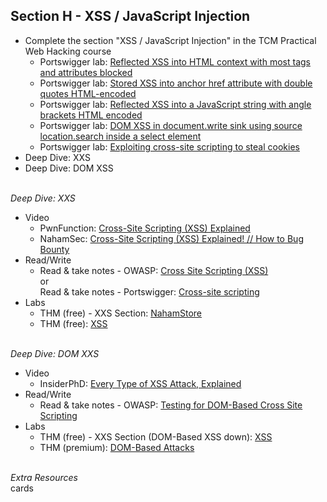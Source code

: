 ## **Section H - XSS / JavaScript Injection** <br>
- Complete the section "XSS / JavaScript Injection" in the TCM Practical Web Hacking course
   - Portswigger lab: <a href="https://portswigger.net/web-security/cross-site-scripting/contexts/lab-html-context-with-most-tags-and-attributes-blocked">Reflected XSS into HTML context with most tags and attributes blocked</a>
   - Portswigger lab: <a href="https://portswigger.net/web-security/cross-site-scripting/contexts/lab-href-attribute-double-quotes-html-encoded">Stored XSS into anchor href attribute with double quotes HTML-encoded</a>
   - Portswigger lab: <a href="https://portswigger.net/web-security/cross-site-scripting/contexts/lab-javascript-string-angle-brackets-html-encoded">Reflected XSS into a JavaScript string with angle brackets HTML encoded</a>
   - Portswigger lab: <a href="https://portswigger.net/web-security/cross-site-scripting/dom-based/lab-document-write-sink-inside-select-element">DOM XSS in document.write sink using source location.search inside a select element</a>
   - Portswigger lab: <a href="https://portswigger.net/web-security/cross-site-scripting/exploiting/lab-stealing-cookies">Exploiting cross-site scripting to steal cookies</a>
- Deep Dive: XXS
- Deep Dive: DOM XSS
<br><br>

*Deep Dive: XXS*
- Video
   - PwnFunction: <a href="https://www.youtube.com/watch?v=EoaDgUgS6QA&t=341s">Cross-Site Scripting (XSS) Explained</a>
   - NahamSec: <a href="https://www.youtube.com/watch?v=ej2O4lOUzRc">Cross-Site Scripting (XSS) Explained! // How to Bug Bounty</a>
- Read/Write
   - Read & take notes - OWASP: <a href="https://owasp.org/www-community/attacks/xss/">Cross Site Scripting (XSS)</a><br>or<br>Read & take notes - Portswigger: <a href="https://portswigger.net/web-security/cross-site-scripting#what-is-cross-site-scripting-xss">Cross-site scripting</a>
- Labs
   - THM (free) - XXS Section: <a href="https://tryhackme.com/r/room/nahamstore">NahamStore</a>
   - THM (free): <a href="https://tryhackme.com/r/room/axss">XSS</a>
<br><br>

*Deep Dive: DOM XXS*
- Video
   - InsiderPhD: <a href="https://www.youtube.com/watch?v=nTCDQ0UmFgE">Every Type of XSS Attack, Explained</a>
- Read/Write
   - Read & take notes - OWASP: <a href="https://owasp.org/www-project-web-security-testing-guide/v41/4-Web_Application_Security_Testing/11-Client_Side_Testing/01-Testing_for_DOM-based_Cross_Site_Scripting.html">Testing for DOM-Based Cross Site Scripting</a>
- Labs
   - THM (free) - XXS Section (DOM-Based XSS down): <a href="https://tryhackme.com/r/room/axss">XSS</a>
   - THM (premium): <a href="https://tryhackme.com/r/room/dombasedattacks">DOM-Based Attacks</a>
<br><br>



*Extra Resources* <br>
cards
